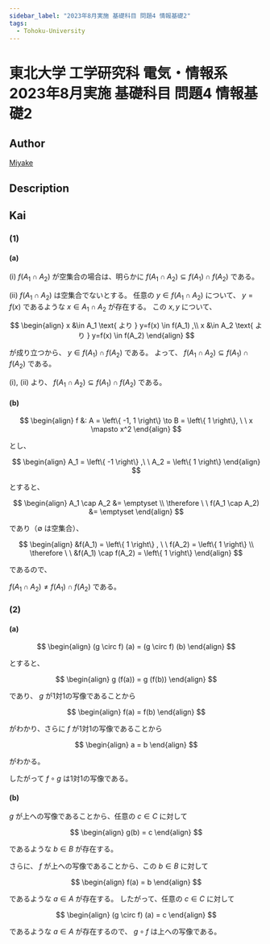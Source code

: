 ```yaml
---
sidebar_label: "2023年8月実施 基礎科目 問題4 情報基礎2"
tags:
  - Tohoku-University
---
```

# 東北大学 工学研究科 電気・情報系 2023年8月実施 基礎科目 問題4 情報基礎2

## **Author**
[Miyake](https://miyake.github.io/exams/index.html)

## **Description**

## **Kai**
### (1)
#### (a)
(i) $f( A_1 \cap A_2 )$ が空集合の場合は、明らかに
$f( A_1 \cap A_2 ) \subseteq f(A_1) \cap f(A_2)$ である。

(ii) $f( A_1 \cap A_2 )$ は空集合でないとする。
任意の $y \in f( A_1 \cap A_2 )$ について、
$y=f(x)$ であるような $x \in A_1 \cap A_2$ が存在する。
この $x,y$ について、

$$
\begin{align}
x &\in A_1 \text{ より } y=f(x) \in f(A_1)
,\\
x &\in A_2 \text{ より } y=f(x) \in f(A_2)
\end{align}
$$

が成り立つから、 $y \in f(A_1) \cap f(A_2)$ である。
よって、 $f( A_1 \cap A_2 ) \subseteq f(A_1) \cap f(A_2)$ である。

(i), (ii) より、
$f( A_1 \cap A_2 ) \subseteq f(A_1) \cap f(A_2)$ である。

#### (b)

$$
\begin{align}
f &: A = \left\{ -1, 1 \right\} \to B = \left\{ 1 \right\}, \ \ x \mapsto x^2
\end{align}
$$

とし、

$$
\begin{align}
A_1 = \left\{ -1 \right\}
,\ \ 
A_2 = \left\{ 1 \right\}
\end{align}
$$

とすると、

$$
\begin{align}
A_1 \cap A_2 &= \emptyset
\\
\therefore \ \ 
f(A_1 \cap A_2) &= \emptyset
\end{align}
$$

であり（$\emptyset$ は空集合）、

$$
\begin{align}
&f(A_1) = \left\{ 1 \right\}
, \ \ 
f(A_2) = \left\{ 1 \right\}
\\
\therefore \ \ 
&f(A_1) \cap f(A_2) = \left\{ 1 \right\}
\end{align}
$$

であるので、

$f( A_1 \cap A_2 ) \neq f(A_1) \cap f(A_2)$ である。

### (2)
#### (a)

$$
\begin{align}
(g \circ f) (a) = (g \circ f) (b)
\end{align}
$$

とすると、

$$
\begin{align}
g (f(a)) = g (f(b))
\end{align}
$$

であり、 $g$ が1対1の写像であることから

$$
\begin{align}
f(a) = f(b)
\end{align}
$$

がわかり、さらに $f$ が1対1の写像であることから

$$
\begin{align}
a = b
\end{align}
$$

がわかる。

したがって $f \circ g$ は1対1の写像である。

#### (b)
$g$ が上への写像であることから、任意の $c \in C$ に対して

$$
\begin{align}
g(b) = c
\end{align}
$$

であるような $b \in B$ が存在する。

さらに、 $f$ が上への写像であることから、この $b \in B$ に対して

$$
\begin{align}
f(a) = b
\end{align}
$$

であるような $a \in A$ が存在する。
したがって、任意の $c \in C$ に対して

$$
\begin{align}
(g \circ f) (a) = c
\end{align}
$$

であるような $a \in A$ が存在するので、
$g \circ f$ は上への写像である。